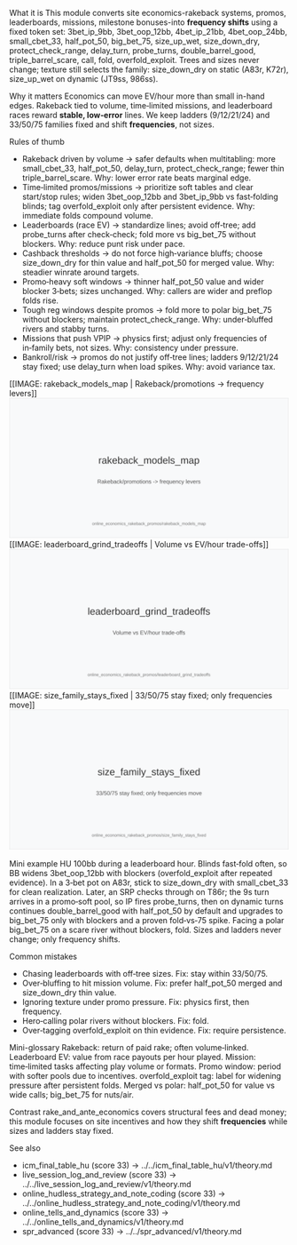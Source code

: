 What it is
This module converts site economics-rakeback systems, promos, leaderboards, missions, milestone bonuses-into **frequency shifts** using a fixed token set: 3bet_ip_9bb, 3bet_oop_12bb, 4bet_ip_21bb, 4bet_oop_24bb, small_cbet_33, half_pot_50, big_bet_75, size_up_wet, size_down_dry, protect_check_range, delay_turn, probe_turns, double_barrel_good, triple_barrel_scare, call, fold, overfold_exploit. Trees and sizes never change; texture still selects the family: size_down_dry on static (A83r, K72r), size_up_wet on dynamic (JT9ss, 986ss).

Why it matters
Economics can move EV/hour more than small in-hand edges. Rakeback tied to volume, time‑limited missions, and leaderboard races reward **stable, low‑error** lines. We keep ladders (9/12/21/24) and 33/50/75 families fixed and shift **frequencies**, not sizes.

Rules of thumb

* Rakeback driven by volume -> safer defaults when multitabling: more small_cbet_33, half_pot_50, delay_turn, protect_check_range; fewer thin triple_barrel_scare. Why: lower error rate beats marginal edge.
* Time‑limited promos/missions -> prioritize soft tables and clear start/stop rules; widen 3bet_oop_12bb and 3bet_ip_9bb vs fast‑folding blinds; tag overfold_exploit only after persistent evidence. Why: immediate folds compound volume.
* Leaderboards (race EV) -> standardize lines; avoid off‑tree; add probe_turns after check‑check; fold more vs big_bet_75 without blockers. Why: reduce punt risk under pace.
* Cashback thresholds -> do not force high‑variance bluffs; choose size_down_dry for thin value and half_pot_50 for merged value. Why: steadier winrate around targets.
* Promo‑heavy soft windows -> thinner half_pot_50 value and wider blocker 3‑bets; sizes unchanged. Why: callers are wider and preflop folds rise.
* Tough reg windows despite promos -> fold more to polar big_bet_75 without blockers; maintain protect_check_range. Why: under‑bluffed rivers and stabby turns.
* Missions that push VPIP -> physics first; adjust only frequencies of in‑family bets, not sizes. Why: consistency under pressure.
* Bankroll/risk -> promos do not justify off‑tree lines; ladders 9/12/21/24 stay fixed; use delay_turn when load spikes. Why: avoid variance tax.

[[IMAGE: rakeback_models_map | Rakeback/promotions -> frequency levers]]
![Rakeback/promotions -> frequency levers](images/rakeback_models_map.svg)
[[IMAGE: leaderboard_grind_tradeoffs | Volume vs EV/hour trade-offs]]
![Volume vs EV/hour trade-offs](images/leaderboard_grind_tradeoffs.svg)
[[IMAGE: size_family_stays_fixed | 33/50/75 stay fixed; only frequencies move]]
![33/50/75 stay fixed; only frequencies move](images/size_family_stays_fixed.svg)

Mini example
HU 100bb during a leaderboard hour. Blinds fast‑fold often, so BB widens 3bet_oop_12bb with blockers (overfold_exploit after repeated evidence). In a 3‑bet pot on A83r, stick to size_down_dry with small_cbet_33 for clean realization. Later, an SRP checks through on T86r; the 9s turn arrives in a promo‑soft pool, so IP fires probe_turns, then on dynamic turns continues double_barrel_good with half_pot_50 by default and upgrades to big_bet_75 only with blockers and a proven fold‑vs‑75 spike. Facing a polar big_bet_75 on a scare river without blockers, fold. Sizes and ladders never change; only frequency shifts.

Common mistakes

* Chasing leaderboards with off‑tree sizes. Fix: stay within 33/50/75.
* Over‑bluffing to hit mission volume. Fix: prefer half_pot_50 merged and size_down_dry thin value.
* Ignoring texture under promo pressure. Fix: physics first, then frequency.
* Hero‑calling polar rivers without blockers. Fix: fold.
* Over‑tagging overfold_exploit on thin evidence. Fix: require persistence.

Mini-glossary
Rakeback: return of paid rake; often volume‑linked.
Leaderboard EV: value from race payouts per hour played.
Mission: time‑limited tasks affecting play volume or formats.
Promo window: period with softer pools due to incentives.
overfold_exploit tag: label for widening pressure after persistent folds.
Merged vs polar: half_pot_50 for value vs wide calls; big_bet_75 for nuts/air.

Contrast
rake_and_ante_economics covers structural fees and dead money; this module focuses on site incentives and how they shift **frequencies** while sizes and ladders stay fixed.

See also
- icm_final_table_hu (score 33) -> ../../icm_final_table_hu/v1/theory.md
- live_session_log_and_review (score 33) -> ../../live_session_log_and_review/v1/theory.md
- online_hudless_strategy_and_note_coding (score 33) -> ../../online_hudless_strategy_and_note_coding/v1/theory.md
- online_tells_and_dynamics (score 33) -> ../../online_tells_and_dynamics/v1/theory.md
- spr_advanced (score 33) -> ../../spr_advanced/v1/theory.md